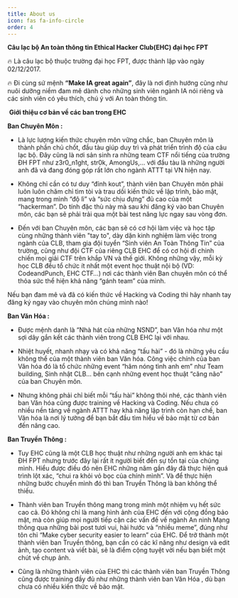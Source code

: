 ```yaml
---
title: About us
icon: fas fa-info-circle
order: 4
---
```



**Câu lạc bộ An toàn thông tin Ethical Hacker Club(EHC) đại học FPT**

🔥	 Là câu lạc bộ thuộc trường đại học FPT, được thành lập vào ngày 02/12/2017.

🔥	Đi cùng sứ mệnh **“Make IA great again”**, đây là nơi định hướng cũng như nuôi dưỡng niềm đam mê dành cho những sinh viên ngành IA nói riêng và các sinh viên có yêu thích, chú ý với An toàn thông tin.

    
​	                         **Giới thiệu cơ bản về các ban trong EHC** 

**Ban Chuyên Môn :**

- Là lực lượng kiến thức chuyên môn vững chắc, ban Chuyên môn là thành phần chủ chốt, đầu tàu giúp duy trì và phát triển trình độ của câu lạc bộ. Đây cũng là nơi sản sinh ra những team CTF nổi tiếng của trường ĐH FPT như z3r0_n1ght, str0k, AmongUs,... với đầu tàu là những người anh đã và đang đóng góp rất lớn cho ngành ATTT tại VN hiện nay.

- Không chỉ cần có tư duy “đỉnh kout”, thành viên ban Chuyên môn phải luôn luôn chăm chỉ tìm tòi và trau dồi kiến thức về lập trình, bảo mật, mang trong mình “độ lì” và “sức chịu đựng” đủ cao của một “hackerman”. Do tính đặc thù này mà sau khi đăng ký vào ban Chuyên môn, các bạn sẽ phải trải qua một bài test năng lực ngay sau vòng đơn.

- Đến với ban Chuyên môn, các bạn sẽ có cơ hội làm việc và học tập cùng những thành viên "tay to", dày dặn kinh nghiệm làm việc trong ngành của CLB, tham gia đội tuyển “Sinh viên An Toàn Thông Tin” của trường, cũng như đội CTF của riêng CLB EHC để có cơ hội đi chinh chiến mọi giải CTF trên khắp VN và thế giới. Không những vậy, mỗi kỳ học CLB đều tổ chức ít nhất một event học thuật nội bộ (VD: CodeandPunch, EHC CTF…) nơi các thành viên Ban chuyên môn có thể thỏa sức thể hiện khả năng “gánh team” của mình.

Nếu bạn đam mê và đã có kiến thức về Hacking và Coding thì hãy nhanh tay đăng ký ngay vào chuyên môn chúng mình nào!

**Ban Văn Hóa :**

- Được mệnh danh là “Nhà hát của những NSND”, ban Văn hóa như một sợi dây gắn kết các thành viên trong CLB EHC lại với nhau.

- Nhiệt huyết, nhanh nhạy và có khả năng “tấu hài” - đó là những yêu cầu không thể của một thành viên ban Văn hóa. Công việc chính của ban Văn hóa đó là tổ chức những event “hâm nóng tình anh em” như Team building, Sinh nhật CLB… bên cạnh những event học thuật “căng não” của ban Chuyên môn.

- Nhưng không phải chỉ biết mỗi “tấu hài” không thôi nhé, các thành viên ban Văn hóa cũng được training về Hacking và Coding. Nếu chưa có nhiều nền tảng về ngành ATTT hay khả năng lập trình còn hạn chế, ban Văn hóa là nơi lý tưởng để bạn bắt đầu tìm hiểu về bảo mật từ cơ bản đến nâng cao.

**Ban Truyền Thông :**

- Tuy EHC cũng là một CLB học thuật như những người anh em khác tại ĐH FPT nhưng trước đây lại rất ít người biết đến sự tồn tại của chúng mình. Hiểu được điều đó nên EHC những năm gần đây đã thực hiện quá trình lột xác, “chui ra khỏi vỏ bọc của chính mình”. Và để thực hiện những bước chuyển mình đó thì ban Truyền Thông là ban không thể thiếu.

-  Thành viên ban Truyền thông mang trong mình một nhiệm vụ hết sức cao cả. Đó không chỉ là mang hình ảnh của EHC đến với cộng đồng bảo mật, mà còn giúp mọi người tiếp cận các vấn đề về ngành An ninh Mạng thông qua những bài post tươi vui, hài hước và “nhiều meme”, đúng như tôn chỉ “Make cyber security easier to learn” của EHC. Để trở thành một thành viên ban Truyền thông, bạn cần có các kĩ năng như design và edit ảnh, tạo content và viết bài, sẽ là điểm cộng tuyệt vời nếu bạn biết một chút về chụp ảnh.

- Cũng là những thành viên của EHC thì các thành viên ban Truyền Thông cũng được training đầy đủ như những thành viên ban Văn Hóa , dù bạn chưa có nhiều kiến thức về bảo mật.
